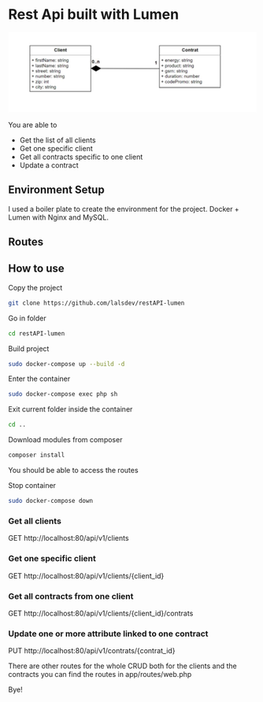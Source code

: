 # Rest Api built with Lumen

![tables](tables.jpeg)

You are able to

- Get the list of all clients
- Get one specific client
- Get all contracts specific to one client
- Update a contract

## Environment Setup

I used a boiler plate to create the environment for the project. Docker + Lumen with Nginx and MySQL.

## Routes

## How to use

Copy the project

```bash
git clone https://github.com/lalsdev/restAPI-lumen
```

Go in folder

```bash
cd restAPI-lumen
```

Build project

```bash
sudo docker-compose up --build -d
```

Enter the container

```bash
sudo docker-compose exec php sh
```

Exit current folder inside the container

```bash
cd ..
```

Download modules from composer

```bash
composer install
```

You should be able to access the routes

Stop container

```bash
sudo docker-compose down
```

### Get all clients

GET http://localhost:80/api/v1/clients

### Get one specific client

GET http://localhost:80/api/v1/clients/{client_id}

### Get all contracts from one client

GET http://localhost:80/api/v1/clients/{client_id}/contrats

### Update one or more attribute linked to one contract

PUT http://localhost:80/api/v1/contrats/{contrat_id}

There are other routes for the whole CRUD both for the clients and the contracts you can find the routes in app/routes/web.php

Bye!
